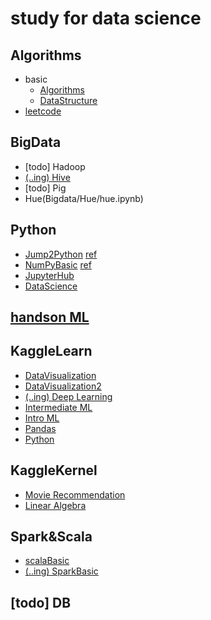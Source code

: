 # study for data science
## Algorithms
* basic
  * [Algorithms](Algorithms/basic/Algorithms)
  * [DataStructure](Algorithms/basic/DataStructure)
* [leetcode](Algorithms/leetcode)
## BigData
* [todo] Hadoop
* [(..ing) Hive](Bigdata/Hive)
* [todo] Pig
* Hue(Bigdata/Hue/hue.ipynb)
## Python
* [Jump2Python](Python/Jump2Python) [ref](https://wikidocs.net/book/1)
* [NumPyBasic](Python/NumPyBasic.ipynb) [ref](www.DataCamp.com)
* [JupyterHub](Python/JupyterHub.ipynb)
* [DataScience](Python/DataScience)
## [handson ML](handsonML)
## KaggleLearn
* [DataVisualization](DataVisualization)
* [DataVisualization2](kaggleLearn/DataVisualization2)
* [(..ing) Deep Learning](kaggleLearn/DeepLearning)
* [Intermediate ML](kaggleLearn/IntermediateML)
* [Intro ML](kaggleLearn/IntroToML)
* [Pandas](kaggleLearn/pandas.ipynb)
* [Python](kaggleLearn)
## KaggleKernel
* [Movie Recommendation](kaggleKernal/MovieRecommendationSystems.ipynb)
* [Linear Algebra](kaggleKernel/LinearAlgebra.ipynb)
## Spark&Scala
* [scalaBasic](Spark%26Scala/scalaBasic)
* [(..ing) SparkBasic](Spark%26Scala/sparkBasic)
## [todo] DB


